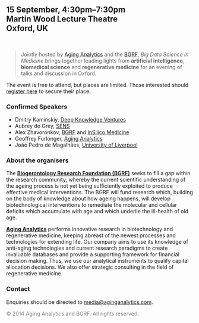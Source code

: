 ## 15 September, 4:30pm–7:30pm<br>Martin Wood Lecture Theatre<br>Oxford, UK
<br>

> Jointly hosted by [Aging Analytics](http://aginganalytics.com) and the [BGRF](http://www.bg-rf.org.uk/), *Big Data Science in Medicine* brings together leading lights from **artificial intelligence**, **biomedical science** and **regenerative medicine** for an evening of talks and discussion in Oxford.

The event is free to attend, but places are limited. Those interested should [register here](https://www.eventbrite.com/e/big-data-science-in-medicine-congress-tickets-12697056237) to secure their place.

### Confirmed Speakers

* Dmitry Kaminskiy, [Deep Knowledge Ventures](http://deepknowledgeventures.com/)
* Aubrey de Grey, [SENS](http://www.sens.org/)
* Alex Zhavoronkov, [BGRF](http://www.bg-rf.org.uk/) and [InSilico Medicine](http://insilicomedicine.com/)
* Geoffrey Furlonger, [Aging Analytics](http://www.aginganalytics.com)
* João Pedro de Magalhães, [University of Liverpool](http://pcwww.liv.ac.uk/~aging/)

### About the organisers

The **[Biogerontology Research Foundation (BGRF)](http://www.bg-rf.org.uk/)** seeks to fill a gap within the research community, whereby the current scientific understanding of the ageing process is not yet being sufficiently exploited to produce effective medical interventions. The BGRF will fund research which, building on the body of knowledge about how ageing happens, will develop biotechnological interventions to remediate the molecular and cellular deficits which accumulate with age and which underlie the ill-health of old age.

**[Aging Analytics](http://aginganalytics.com)** performs innovative research in biotechnology and regenerative medicine, keeping abreast of the newest processes and technologies for extending life. Our company aims to use its knowledge of anti-aging technologies and current research paradigms to create invaluable databases and provide a supporting framework for financial decision making. Thus, we use our analytical instruments to qualify capital allocation decisions.  We also offer strategic consulting in the field of regenerative medicine.

### Contact

Enquiries should be directed to [media@aginganalytics.com](mailto:media@aginganalytics.com).

<span style="color:gray;">© 2014 Aging Analytics and BGRF. All rights reserved.</span>

<script>
  (function(i,s,o,g,r,a,m){i['GoogleAnalyticsObject']=r;i[r]=i[r]||function(){
  (i[r].q=i[r].q||[]).push(arguments)},i[r].l=1*new Date();a=s.createElement(o),
  m=s.getElementsByTagName(o)[0];a.async=1;a.src=g;m.parentNode.insertBefore(a,m)
  })(window,document,'script','//www.google-analytics.com/analytics.js','ga');

  ga('create', 'UA-41530570-3', 'auto');
  ga('send', 'pageview');

</script>